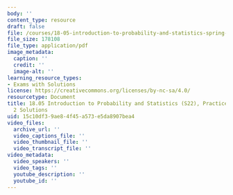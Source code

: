 ```yaml
---
body: ''
content_type: resource
draft: false
file: /courses/18-05-introduction-to-probability-and-statistics-spring-2022/mit18_05_s22_prac_exam02_post_sol.pdf
file_size: 178108
file_type: application/pdf
image_metadata:
  caption: ''
  credit: ''
  image-alt: ''
learning_resource_types:
- Exams with Solutions
license: https://creativecommons.org/licenses/by-nc-sa/4.0/
resourcetype: Document
title: 18.05 Introduction to Probability and Statistics (S22), Practice Post Exam
  2 Solutions
uid: 15c10df3-9ae8-4f45-a573-e5da8907bea4
video_files:
  archive_url: ''
  video_captions_file: ''
  video_thumbnail_file: ''
  video_transcript_file: ''
video_metadata:
  video_speakers: ''
  video_tags: ''
  youtube_description: ''
  youtube_id: ''
---
```

